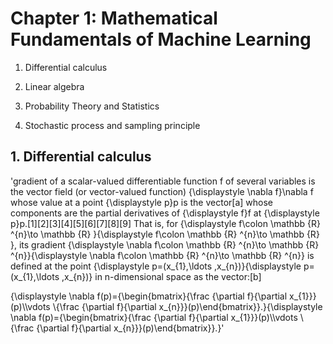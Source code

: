 # Chapter 1: Mathematical Fundamentals of Machine Learning

1. Differential calculus

2. Linear algebra

3. Probability Theory and Statistics

4. Stochastic process and sampling principle

## 1. Differential calculus
'gradient of a scalar-valued differentiable function f of several variables is the vector field (or vector-valued function) {\displaystyle \nabla f}\nabla f whose value at a point {\displaystyle p}p is the vector[a] whose components are the partial derivatives of {\displaystyle f}f at {\displaystyle p}p.[1][2][3][4][5][6][7][8][9] That is, for {\displaystyle f\colon \mathbb {R} ^{n}\to \mathbb {R} }{\displaystyle f\colon \mathbb {R} ^{n}\to \mathbb {R} }, its gradient {\displaystyle \nabla f\colon \mathbb {R} ^{n}\to \mathbb {R} ^{n}}{\displaystyle \nabla f\colon \mathbb {R} ^{n}\to \mathbb {R} ^{n}} is defined at the point {\displaystyle p=(x_{1},\ldots ,x_{n})}{\displaystyle p=(x_{1},\ldots ,x_{n})} in n-dimensional space as the vector:[b]

{\displaystyle \nabla f(p)={\begin{bmatrix}{\frac {\partial f}{\partial x_{1}}}(p)\\\vdots \\{\frac {\partial f}{\partial x_{n}}}(p)\end{bmatrix}}.}{\displaystyle \nabla f(p)={\begin{bmatrix}{\frac {\partial f}{\partial x_{1}}}(p)\\\vdots \\{\frac {\partial f}{\partial x_{n}}}(p)\end{bmatrix}}.}'


